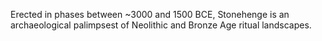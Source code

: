 Erected in phases between ~3000 and 1500 BCE, Stonehenge is an archaeological palimpsest of Neolithic and Bronze Age ritual landscapes.

